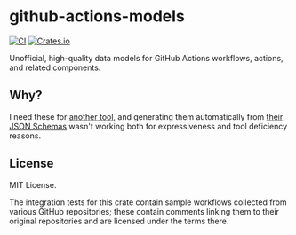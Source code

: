 github-actions-models
=====================

[![CI](https://github.com/woodruffw/github-actions-models/actions/workflows/ci.yml/badge.svg)](https://github.com/woodruffw/github-actions-models/actions/workflows/ci.yml)
[![Crates.io](https://img.shields.io/crates/v/github-actions-models)](https://crates.io/crates/github-actions-models)

Unofficial, high-quality data models for GitHub Actions workflows, actions, and related components.

## Why?

I need these for [another tool], and generating them automatically from
[their JSON Schemas] wasn't working both for expressiveness and tool deficiency
reasons.

[another tool]: https://github.com/woodruffw/zizmor

[their JSON Schemas]: https://www.schemastore.org/json/

## License

MIT License.

The integration tests for this crate contain sample workflows collected from
various GitHub repositories; these contain comments linking them to their
original repositories and are licensed under the terms there.
